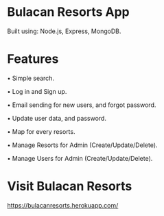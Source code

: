 # Bulacan Resorts App

Built using: Node.js, Express, MongoDB.

# Features

• Simple search.

• Log in and Sign up.

• Email sending for new users, and forgot password.

• Update user data, and password.

• Map for every resorts.

• Manage Resorts for Admin (Create/Update/Delete).

• Manage Users for Admin (Create/Update/Delete).

# Visit Bulacan Resorts

https://bulacanresorts.herokuapp.com/
